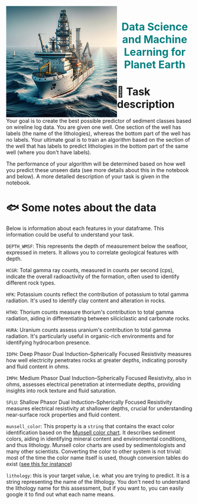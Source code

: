 <img src="data/drill_ship.png" style="width:300px; float:left">
<h1 style="text-align: center; color:teal">Data Science and Machine Learning for Planet Earth </h1>

# 📝 Task description

Your goal is to create the best possible predictor of sediment classes based on wireline log data. You are given one well. One section of the well has labels (the name of the lithologies), whereas the bottom part of the well has no labels. Your ultimate goal is to train an algorithm based on the section of the well that has labels to predict lithologies in the bottom part of the same well (where you don't have labels).

The performance of your algorithm will be determined based on how well you predict these unseen data (see more details about this in the notebook and below). A more detailed description of your task is given in the notebook.


# 🐟 Some notes about the data

Below is information about each features in your dataframe. This information could be useful to understand your task.

`DEPTH_WMSF`: This represents the depth of measurement below the seafloor, expressed in meters. It allows you to correlate geological features with depth.

`HCGR`: Total gamma ray counts, measured in counts per second (cps), indicate the overall radioactivity of the formation, often used to identify different rock types.

`HFK`: Potassium counts reflect the contribution of potassium to total gamma radiation. It's used to identify clay content and alteration in rocks.

`HTHO`: Thorium counts measure thorium's contribution to total gamma radiation, aiding in differentiating between siliciclastic and carbonate rocks.

`HURA`: Uranium counts assess uranium's contribution to total gamma radiation. It's particularly useful in organic-rich environments and for identifying hydrocarbon presence.

`IDPH`: Deep Phasor Dual Induction–Spherically Focused Resistivity measures how well electricity penetrates rocks at greater depths, indicating porosity and fluid content in ohms.

`IMPH`: Medium Phasor Dual Induction–Spherically Focused Resistivity, also in ohms, assesses electrical penetration at intermediate depths, providing insights into rock texture and fluid saturation.

`SFLU`: Shallow Phasor Dual Induction–Spherically Focused Resistivity measures electrical resistivity at shallower depths, crucial for understanding near-surface rock properties and fluid content.

`munsell_color`: This property is a `string` that contains the exact color identification based on the <a href="https://munsell.com/about-munsell-color/how-color-notation-works/how-to-read-color-chart/">Munsell color chart</a>. It describes sediment colors, aiding in identifying mineral content and environmental conditions, and thus lithology. Munsell color charts are used by sedimentologists and many other scientists. Converting the color to other system is not trivial: most of the time the color name itself is used, though conversion tables do exist (<a href="https://github.com/samdroid-apps/python-munsell">see this for instance</a>)

`lithology`: this is your target value, i.e. what you are trying to predict. It is a string representing the name of the lithology. You don't need to understand the lithology name for this assessment, but if you want to, you can easily google it to find out what each name means.